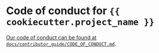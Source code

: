 # Code of conduct for `{{ cookiecutter.project_name }}`

[Our code of conduct can be found at
`docs/contributor_guide/CODE_OF_CONDUCT.md`][code-of-conduct].

[code-of-conduct]: https://github.com/best-practice-and-impact/govcookiecutter/blob/main/%7B%7B%20cookiecutter.project_name%20%7D%7D/docs/contributor_guide/CODE_OF_CONDUCT.md

